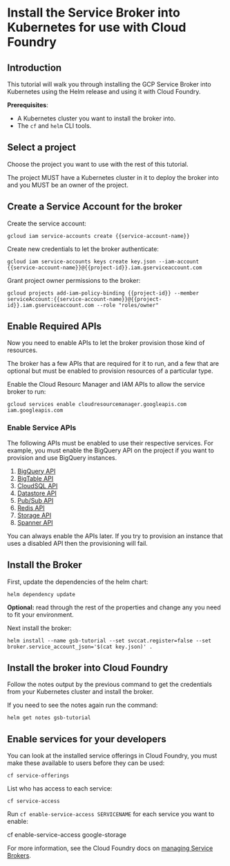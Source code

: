 # Install the Service Broker into Kubernetes for use with Cloud Foundry

## Introduction

This tutorial will walk you through installing the GCP Service Broker into
Kubernetes using the Helm release and using it with Cloud Foundry.

<walkthrough-tutorial-duration duration="15">
</walkthrough-tutorial-duration>

**Prerequisites**:

* A Kubernetes cluster you want to install the broker into.
* The `cf` and `helm` CLI tools.

## Select a project

Choose the project you want to use with the rest of this tutorial.

The project MUST have a Kubernetes cluster in it to deploy the broker into and
you MUST be an owner of the project.

<walkthrough-project-setup>
</walkthrough-project-setup>

## Create a Service Account for the broker

<walkthrough-watcher-constant key="service-account-name" value="gcp-service-broker">
</walkthrough-watcher-constant>


Create the service account:

    gcloud iam service-accounts create {{service-account-name}}

Create new credentials to let the broker authenticate:

    gcloud iam service-accounts keys create key.json --iam-account {{service-account-name}}@{{project-id}}.iam.gserviceaccount.com

Grant project owner permissions to the broker:

    gcloud projects add-iam-policy-binding {{project-id}} --member serviceAccount:{{service-account-name}}@{{project-id}}.iam.gserviceaccount.com --role "roles/owner"

## Enable Required APIs

Now you need to enable APIs to let the broker provision those kind of resources.

The broker has a few APIs that are required for it to run, and a few that are
optional but must be enabled to provision resources of a particular type.

Enable the Cloud Resourc Manager and IAM APIs to allow the service broker to run:

    gcloud services enable cloudresourcemanager.googleapis.com iam.googleapis.com

### Enable Service APIs

The following APIs must be enabled to use their respective services.
For example, you must enable the BigQuery API on the project if you want to
provision and use BigQuery instances.

1. [BigQuery API](https://console.cloud.google.com/apis/api/bigquery/overview)
1. [BigTable API](https://console.cloud.google.com/apis/api/bigtableadmin/overview)
1. [CloudSQL API](https://console.cloud.google.com/apis/library/sql-component.googleapis.com)
1. [Datastore API](https://console.cloud.google.com/apis/api/datastore.googleapis.com/overview)
1. [Pub/Sub API](https://console.cloud.google.com/apis/api/pubsub/overview)
1. [Redis API](https://console.cloud.google.com/apis/api/redis.googleapis.com/overview)
1. [Storage API](https://console.cloud.google.com/apis/api/storage_component/overview)
1. [Spanner API](https://console.cloud.google.com/apis/api/spanner/overview)

You can always enable the APIs later. If you try to provision an instance that
uses a disabled API then the provisioning will fail.

## Install the Broker

First, update the dependencies of the helm chart:

    helm dependency update

**Optional:** read through the rest of the properties and change any you need
   to fit your environment.

Next install the broker:

    helm install --name gsb-tutorial --set svccat.register=false --set broker.service_account_json='$(cat key.json)' .

## Install the broker into Cloud Foundry

Follow the notes output by the previous command to get the credentials from your
Kubernetes cluster and install the broker.

If you need to see the notes again run the command:

    helm get notes gsb-tutorial

## Enable services for your developers

You can look at the installed service offerings in Cloud Foundry, you must make
these available to users before they can be used:

    cf service-offerings

List who has access to each service:

    cf service-access

Run `cf enable-service-access SERVICENAME` for each service you want to enable:

  cf enable-service-access google-storage

For more information, see the Cloud Foundry docs on [managing Service Brokers](https://docs.cloudfoundry.org/services/managing-service-brokers.html).
